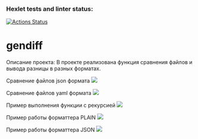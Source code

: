 ### Hexlet tests and linter status:
[![Actions Status](https://github.com/IlyaLysenkov-Hexlet/python-project-50/actions/workflows/hexlet-check.yml/badge.svg)](https://github.com/IlyaLysenkov-Hexlet/python-project-50/python-project-50/actions)
# gendiff

Описание проекта:
В проекте реализована функция сравнения файлов и вывода разницы в разных форматах.

Сравнение файлов json формата
<a href="https://asciinema.org/a/ILBD4STwNTciaEWNWUE4O2rtk" target="_blank"><img src="https://asciinema.org/a/ILBD4STwNTciaEWNWUE4O2rtk.svg" /></a>

Сравнение файлов yaml формата
<a href="https://asciinema.org/a/nSWQXNSJ9vnszWkpLOwDSxr9D" target="_blank"><img src="https://asciinema.org/a/nSWQXNSJ9vnszWkpLOwDSxr9D.svg" /></a>

Пример выполнения функции с рекурсией
<a href="https://asciinema.org/a/dGQ37bHvy39Ci4rNhjKqMiIH8" target="_blank"><img src="https://asciinema.org/a/dGQ37bHvy39Ci4rNhjKqMiIH8.svg" /></a>

Пример работы форматтера PLAIN
<a href="https://asciinema.org/a/2VnCSugGLKSLDMmFtEZnIOgiF" target="_blank"><img src="https://asciinema.org/a/2VnCSugGLKSLDMmFtEZnIOgiF.svg" /></a>

Пример работы форматтера JSON
<a href="https://asciinema.org/a/IpFVCX5QYg8OwNo7J6W2kFN8R" target="_blank"><img src="https://asciinema.org/a/IpFVCX5QYg8OwNo7J6W2kFN8R.svg" /></a>
